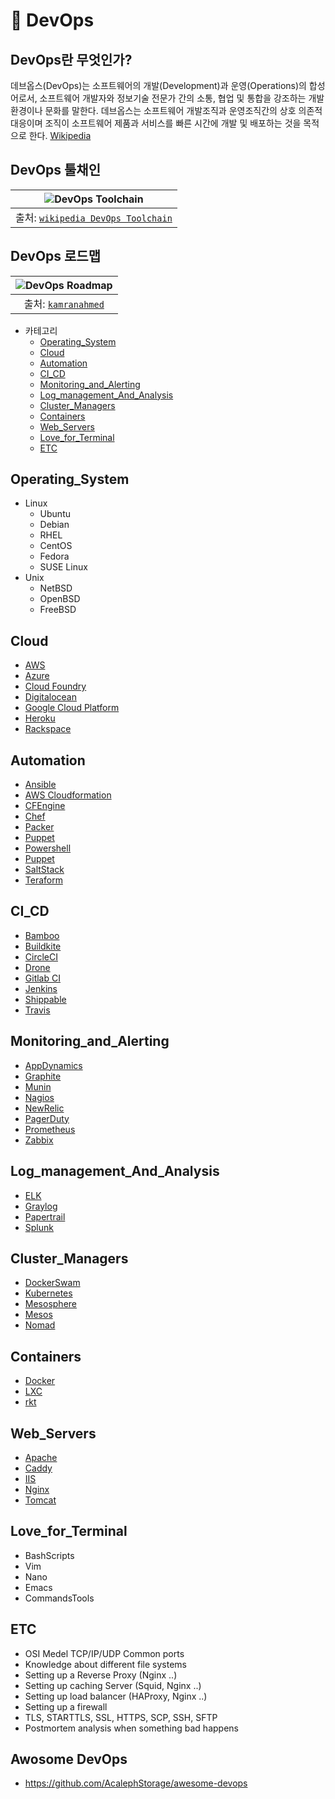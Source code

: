 🔧 DevOps
===============

DevOps란 무엇인가?
-------------
데브옵스(DevOps)는 소프트웨어의 개발(Development)과 운영(Operations)의 합성어로서, 소프트웨어 개발자와 정보기술 전문가 간의 소통, 협업 및 통합을 강조하는 개발 환경이나 문화를 말한다. 데브옵스는 소프트웨어 개발조직과 운영조직간의 상호 의존적 대응이며 조직이 소프트웨어 제품과 서비스를 빠른 시간에 개발 및 배포하는 것을 목적으로 한다. [Wikipedia](https://ko.wikipedia.org/wiki/%EB%8D%B0%EB%B8%8C%EC%98%B5%EC%8A%A4)

DevOps 툴채인
----------
| ![DevOps Toolchain](https://upload.wikimedia.org/wikipedia/commons/0/05/Devops-toolchain.svg) |
| :----:                                                                                                        |
| 출처: [`wikipedia DevOps Toolchain`](https://en.wikipedia.org/wiki/DevOps_toolchain)                          |

DevOps 로드맵
----------
| ![DevOps Roadmap](https://i.imgur.com/pyg9mH1.png) |
| :----:                                                             |
| 출처: [`kamranahmed`](http://kamranahmed.info)                     |

-	카테고리
	- 	[Operating_System](#operating_system)
	- 	[Cloud](#cloud)
	- 	[Automation](#automation)
	- 	[CI_CD](#ci_cd)
	- 	[Monitoring_and_Alerting](#monitoring_and_alerting)
	- 	[Log_management_And_Analysis](#log_management_and_analysis)
	- 	[Cluster_Managers](#cluster_managers)
	- 	[Containers](#containers)
	- 	[Web_Servers](#web_servers)
	- 	[Love_for_Terminal](#love_for_terminal)
	- 	[ETC](etc)

Operating_System
----------------
-	Linux
	-	Ubuntu
	-	Debian
	-	RHEL
	-	CentOS
	- 	Fedora
	- 	SUSE Linux
-	Unix
	- 	NetBSD
	- 	OpenBSD
	- 	FreeBSD

Cloud
-----
-	[AWS](https://aws.amazon.com/?nc2=h_lg)
-	[Azure](https://azure.microsoft.com/ko-kr/)
-	[Cloud Foundry](https://www.cloudfoundry.org/)
-	[Digitalocean](https://www.digitalocean.com/)
-	[Google Cloud Platform](https://cloud.google.com/?hl=ko)
-	[Heroku](https://www.heroku.com/)
-	[Rackspace](https://www.rackspace.com/cloud)

Automation
----------
- 	[Ansible](http://www.ansible.com/)
-	[AWS Cloudformation](https://aws.amazon.com/ko/cloudformation/)
-	[CFEngine](https://cfengine.com/)
-	[Chef](https://www.chef.io/)
-	[Packer](https://www.packer.io/)
-	[Puppet](https://puppet.com/)
-	[Powershell](https://docs.microsoft.com/en-us/powershell/)
-	[Puppet](https://puppetlabs.com/)
-	[SaltStack](https://saltstack.com/)
-	[Teraform](https://www.terraform.io/)

CI_CD
-----
-	[Bamboo](https://ko.atlassian.com/software/bamboo)
-	[Buildkite](https://buildkite.com/)
-	[CircleCI](https://circleci.com/)
-	[Drone](https://github.com/drone)
-	[Gitlab CI](https://about.gitlab.com/)
- 	[Jenkins](https://jenkins-ci.org/)
-	[Shippable](https://app.shippable.com/)
-	[Travis](https://travis-ci.org/)

Monitoring_and_Alerting
-----------------------
-	[AppDynamics](https://www.appdynamics.com/)
-	[Graphite](https://graphiteapp.org/)
-	[Munin](http://munin-monitoring.org/)
-	[Nagios](https://www.nagios.org/)
-	[NewRelic](https://newrelic.com/)
-	[PagerDuty](https://www.pagerduty.com/)
-	[Prometheus](https://prometheus.io/)
-	[Zabbix](https://www.zabbix.com/)

Log_management_And_Analysis
---------------------------
-	[ELK](https://www.elastic.co/kr/elk-stack)
-	[Graylog](https://www.graylog.org/)
-	[Papertrail](https://papertrailapp.com/)
-	[Splunk](https://www.splunk.com/ko_kr)

Cluster_Managers
----------------
-	[DockerSwam](https://docs.docker.com/engine/swarm/)
-	[Kubernetes](https://kubernetes.io/)
-	[Mesosphere](https://mesosphere.com/)
-	[Mesos](http://mesos.apache.org/)
-	[Nomad](https://www.nomadproject.io/)

Containers
----------
-	[Docker](https://www.docker.com/)
-	[LXC](https://linuxcontainers.org/ko/lxc/introduction/)
-	[rkt](https://coreos.com/rkt/)

Web_Servers
-----------
-	[Apache](https://httpd.apache.org/)
-	[Caddy](https://caddyserver.com/)
-	[IIS](https://www.iis.net/)
-	[Nginx](https://nginx.org/en/)
-	[Tomcat](http://tomcat.apache.org/)

Love_for_Terminal
-----------------
-	BashScripts
-	Vim
-	Nano
-	Emacs
-	CommandsTools

ETC
---
-	OSI Medel TCP/IP/UDP Common ports
-	Knowledge about different file systems
-	Setting up a Reverse Proxy (Nginx ..)
-	Setting up caching Server (Squid, Nginx ..)
-	Setting up load balancer (HAProxy, Nginx ..)
-	Setting up a firewall
-	TLS, STARTTLS, SSL, HTTPS, SCP, SSH, SFTP
-	Postmortem analysis when something bad happens


Awosome DevOps
--------------
-	https://github.com/AcalephStorage/awesome-devops

